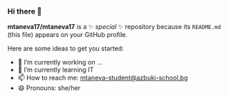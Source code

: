 ### Hi there 👋

**mtaneva17/mtaneva17** is a ✨ _special_ ✨ repository because its `README.md` (this file) appears on your GitHub profile.

Here are some ideas to get you started:

- 🔭 I’m currently working on ...
- 🌱 I’m currently learning IT
- 📫 How to reach me: mtaneva-student@azbuki-school.bg
- 😄 Pronouns: she/her
